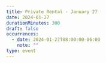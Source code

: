 ```yaml
---
title: Private Rental - January 27
date: 2024-01-27
durationMinutes: 300
draft: false
occurrences:
  - date: 2024-01-27T08:00:00-06:00
    note: ""
type: event
---
```

